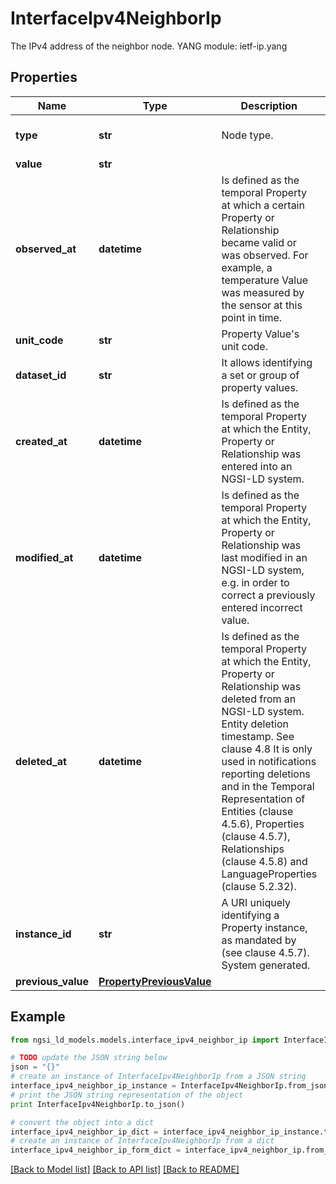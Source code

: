 # InterfaceIpv4NeighborIp

The IPv4 address of the neighbor node.  YANG module: ietf-ip.yang 

## Properties

Name | Type | Description | Notes
------------ | ------------- | ------------- | -------------
**type** | **str** | Node type.  | [optional] [default to 'Property']
**value** | **str** |  | 
**observed_at** | **datetime** | Is defined as the temporal Property at which a certain Property or Relationship became valid or was observed. For example, a temperature Value was measured by the sensor at this point in time.  | [optional] 
**unit_code** | **str** | Property Value&#39;s unit code.  | [optional] 
**dataset_id** | **str** | It allows identifying a set or group of property values.  | [optional] 
**created_at** | **datetime** | Is defined as the temporal Property at which the Entity, Property or Relationship was entered into an NGSI-LD system.  | [optional] [readonly] 
**modified_at** | **datetime** | Is defined as the temporal Property at which the Entity, Property or Relationship was last modified in an NGSI-LD system, e.g. in order to correct a previously entered incorrect value.  | [optional] [readonly] 
**deleted_at** | **datetime** | Is defined as the temporal Property at which the Entity, Property or Relationship was deleted from an NGSI-LD system.  Entity deletion timestamp. See clause 4.8 It is only used in notifications reporting deletions and in the Temporal Representation of Entities (clause 4.5.6), Properties (clause 4.5.7), Relationships (clause 4.5.8) and LanguageProperties (clause 5.2.32).  | [optional] [readonly] 
**instance_id** | **str** | A URI uniquely identifying a Property instance, as mandated by (see clause 4.5.7). System generated.  | [optional] [readonly] 
**previous_value** | [**PropertyPreviousValue**](PropertyPreviousValue.md) |  | [optional] 

## Example

```python
from ngsi_ld_models.models.interface_ipv4_neighbor_ip import InterfaceIpv4NeighborIp

# TODO update the JSON string below
json = "{}"
# create an instance of InterfaceIpv4NeighborIp from a JSON string
interface_ipv4_neighbor_ip_instance = InterfaceIpv4NeighborIp.from_json(json)
# print the JSON string representation of the object
print InterfaceIpv4NeighborIp.to_json()

# convert the object into a dict
interface_ipv4_neighbor_ip_dict = interface_ipv4_neighbor_ip_instance.to_dict()
# create an instance of InterfaceIpv4NeighborIp from a dict
interface_ipv4_neighbor_ip_form_dict = interface_ipv4_neighbor_ip.from_dict(interface_ipv4_neighbor_ip_dict)
```
[[Back to Model list]](../README.md#documentation-for-models) [[Back to API list]](../README.md#documentation-for-api-endpoints) [[Back to README]](../README.md)



